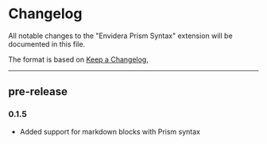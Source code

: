 # Changelog

All notable changes to the "Envidera Prism Syntax" extension will be documented in this file.

The format is based on [Keep a Changelog](https://keepachangelog.com/en/1.1.0/),

---

## pre-release

### 0.1.5 

- Added support for markdown blocks with Prism syntax
